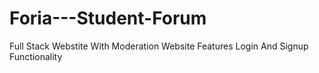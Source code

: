 # Foria---Student-Forum
Full Stack Webstite With Moderation
Website Features
Login And Signup Functionality
